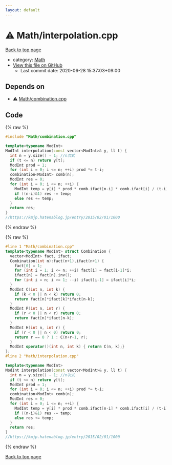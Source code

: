 ```yaml
---
layout: default
---
```


<!-- mathjax config similar to math.stackexchange -->
<script type="text/javascript" async
  src="https://cdnjs.cloudflare.com/ajax/libs/mathjax/2.7.5/MathJax.js?config=TeX-MML-AM_CHTML">
</script>
<script type="text/x-mathjax-config">
  MathJax.Hub.Config({
    TeX: { equationNumbers: { autoNumber: "AMS" }},
    tex2jax: {
      inlineMath: [ ['$','$'] ],
      processEscapes: true
    },
    "HTML-CSS": { matchFontHeight: false },
    displayAlign: "left",
    displayIndent: "2em"
  });
</script>

<script type="text/javascript" src="https://cdnjs.cloudflare.com/ajax/libs/jquery/3.4.1/jquery.min.js"></script>
<script src="https://cdn.jsdelivr.net/npm/jquery-balloon-js@1.1.2/jquery.balloon.min.js" integrity="sha256-ZEYs9VrgAeNuPvs15E39OsyOJaIkXEEt10fzxJ20+2I=" crossorigin="anonymous"></script>
<script type="text/javascript" src="../../assets/js/copy-button.js"></script>
<link rel="stylesheet" href="../../assets/css/copy-button.css" />


# :warning: Math/interpolation.cpp

<a href="../../index.html">Back to top page</a>

* category: <a href="../../index.html#a49950aa047c2292e989e368a97a3aae">Math</a>
* <a href="{{ site.github.repository_url }}/blob/master/Math/interpolation.cpp">View this file on GitHub</a>
    - Last commit date: 2020-06-28 15:37:03+09:00




## Depends on

* :warning: <a href="combination.cpp.html">Math/combination.cpp</a>


## Code

<a id="unbundled"></a>
{% raw %}
```cpp
#include "Math/combination.cpp"

template<typename ModInt>
ModInt interpolation(const vector<ModInt>& y, ll t) {
  int n = y.size() - 1; //n次式
  if (t <= n) return y[t];
  ModInt prod = 1;
  for (int i = 0; i <= n; ++i) prod *= t-i;
  combination<ModInt> comb(n);
  ModInt res = 0;
  for (int i = 0; i <= n; ++i) {
    ModInt temp = y[i] * prod * comb.ifact[n-i] * comb.ifact[i] / (t-i);
    if ((n-i)&1) res -= temp;
    else res += temp;
  }
  return res;
}
//https://kmjp.hatenablog.jp/entry/2015/02/01/1000
```
{% endraw %}

<a id="bundled"></a>
{% raw %}
```cpp
#line 1 "Math/combination.cpp"
template<typename ModInt> struct Combination {
  vector<ModInt> fact, ifact;
  Combination(int n):fact(n+1),ifact(n+1) {
    fact[0] = 1;
    for (int i = 1; i <= n; ++i) fact[i] = fact[i-1]*i;
    ifact[n] = fact[n].inv();
    for (int i = n; i >= 1; --i) ifact[i-1] = ifact[i]*i;
  }
  ModInt C(int n, int k) {
    if (k < 0 || n < k) return 0;
    return fact[n]*ifact[k]*ifact[n-k];
  }
  ModInt P(int n, int r) {
    if (r < 0 || n < r) return 0;
    return fact[n]*ifact[n-k];
  }
  ModInt H(int n, int r) {
    if (r < 0 || n < 0) return 0;
    return r == 0 ? 1 : C(n+r-1, r);
  }
  ModInt operator()(int n, int k) { return C(n, k);}
};
#line 2 "Math/interpolation.cpp"

template<typename ModInt>
ModInt interpolation(const vector<ModInt>& y, ll t) {
  int n = y.size() - 1; //n次式
  if (t <= n) return y[t];
  ModInt prod = 1;
  for (int i = 0; i <= n; ++i) prod *= t-i;
  combination<ModInt> comb(n);
  ModInt res = 0;
  for (int i = 0; i <= n; ++i) {
    ModInt temp = y[i] * prod * comb.ifact[n-i] * comb.ifact[i] / (t-i);
    if ((n-i)&1) res -= temp;
    else res += temp;
  }
  return res;
}
//https://kmjp.hatenablog.jp/entry/2015/02/01/1000

```
{% endraw %}

<a href="../../index.html">Back to top page</a>

